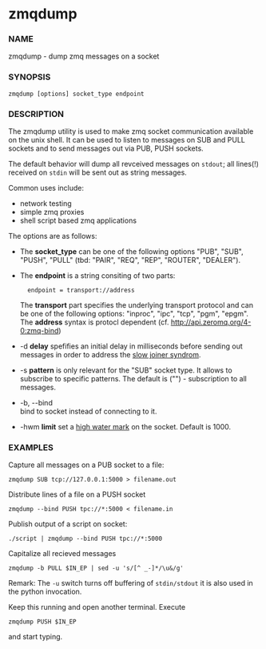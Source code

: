 # zmqdump

### NAME
zmqdump - dump zmq messages on a socket

### SYNOPSIS

    zmqdump [options] socket_type endpoint


### DESCRIPTION

The zmqdump utility is used to make zmq socket communication available
on the unix shell. It can be used to listen to messages on SUB and
PULL sockets and to send messages out via PUB, PUSH sockets. 

The default behavior will dump all revceived messages on `stdout`; all
lines(!) received on `stdin` will be sent out as string messages.

Common uses include:  
- network testing  
- simple zmq proxies  
- shell script based zmq applications  

The options are as follows:

* The __socket_type__ can be one of the following options "PUB",
  "SUB", "PUSH", "PULL" (tbd: "PAIR", "REQ", "REP", "ROUTER",
  "DEALER").
  
* The __endpoint__ is a string consiting of two parts:
 
        endpoint = transport://address

  The __transport__ part specifies the underlying transport protocol
  and can be one of the following options: "inproc", "ipc", "tcp",
  "pgm", "epgm". The __address__ syntax is protocl dependent
  (cf. <http://api.zeromq.org/4-0:zmq-bind>)

* -d __delay__ spefifies an initial delay in milliseconds before
  sending out messages in order to address the
  [slow joiner syndrom](http://zguide.zeromq.org/page:all#Slow-Subscriber-Detection-Suicidal-Snail-Pattern).

* -s __pattern__ is only relevant for the "SUB" socket type. It allows
  to subscribe to specific patterns. The default is ("") -
  subscription to all messages.

* -b, --bind  
  bind to socket instead of connecting to it.

* -hwm __limit__ set a
  [high water mark](http://api.zeromq.org/3-2:zmq-setsockopt) on the
  socket. Default is 1000.

### EXAMPLES

Capture all messages on a PUB socket to a file:

    zmqdump SUB tcp://127.0.0.1:5000 > filename.out

Distribute lines of a file on a PUSH socket

    zmqdump --bind PUSH tpc://*:5000 < filename.in

Publish output of a script on socket:

    ./script | zmqdump --bind PUSH tpc://*:5000

Capitalize all recieved messages

    zmqdump -b PULL $IN_EP | sed -u 's/[^ _-]*/\u&/g'

Remark: The `-u` switch turns off buffering of `stdin/stdout` it is
also used in the python invocation.

Keep this running and open another terminal. Execute

    zmqdump PUSH $IN_EP

and start typing.

